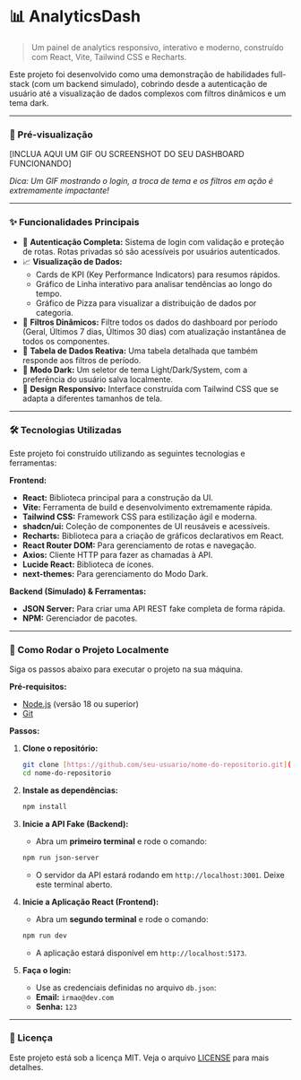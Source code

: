 # 📊 AnalyticsDash

> Um painel de analytics responsivo, interativo e moderno, construído com React, Vite, Tailwind CSS e Recharts.

Este projeto foi desenvolvido como uma demonstração de habilidades full-stack (com um backend simulado), cobrindo desde a autenticação de usuário até a visualização de dados complexos com filtros dinâmicos e um tema dark.

---

### 📸 Pré-visualização

[INCLUA AQUI UM GIF OU SCREENSHOT DO SEU DASHBOARD FUNCIONANDO]

*Dica: Um GIF mostrando o login, a troca de tema e os filtros em ação é extremamente impactante!*

---

### ✨ Funcionalidades Principais

* 🔐 **Autenticação Completa:** Sistema de login com validação e proteção de rotas. Rotas privadas só são acessíveis por usuários autenticados.
* 📈 **Visualização de Dados:**
    * Cards de KPI (Key Performance Indicators) para resumos rápidos.
    * Gráfico de Linha interativo para analisar tendências ao longo do tempo.
    * Gráfico de Pizza para visualizar a distribuição de dados por categoria.
* 🔄 **Filtros Dinâmicos:** Filtre todos os dados do dashboard por período (Geral, Últimos 7 dias, Últimos 30 dias) com atualização instantânea de todos os componentes.
* 📄 **Tabela de Dados Reativa:** Uma tabela detalhada que também responde aos filtros de período.
* 🌙 **Modo Dark:** Um seletor de tema Light/Dark/System, com a preferência do usuário salva localmente.
* 📱 **Design Responsivo:** Interface construída com Tailwind CSS que se adapta a diferentes tamanhos de tela.

---

### 🛠️ Tecnologias Utilizadas

Este projeto foi construído utilizando as seguintes tecnologias e ferramentas:

**Frontend:**
* **React:** Biblioteca principal para a construção da UI.
* **Vite:** Ferramenta de build e desenvolvimento extremamente rápida.
* **Tailwind CSS:** Framework CSS para estilização ágil e moderna.
* **shadcn/ui:** Coleção de componentes de UI reusáveis e acessíveis.
* **Recharts:** Biblioteca para a criação de gráficos declarativos em React.
* **React Router DOM:** Para gerenciamento de rotas e navegação.
* **Axios:** Cliente HTTP para fazer as chamadas à API.
* **Lucide React:** Biblioteca de ícones.
* **next-themes:** Para gerenciamento do Modo Dark.

**Backend (Simulado) & Ferramentas:**
* **JSON Server:** Para criar uma API REST fake completa de forma rápida.
* **NPM:** Gerenciador de pacotes.

---

### 🚀 Como Rodar o Projeto Localmente

Siga os passos abaixo para executar o projeto na sua máquina.

**Pré-requisitos:**
* [Node.js](https://nodejs.org/en/) (versão 18 ou superior)
* [Git](https://git-scm.com/)

**Passos:**

1.  **Clone o repositório:**
    ```bash
    git clone [https://github.com/seu-usuario/nome-do-repositorio.git](https://github.com/seu-usuario/nome-do-repositorio.git)
    cd nome-do-repositorio
    ```

2.  **Instale as dependências:**
    ```bash
    npm install
    ```

3.  **Inicie a API Fake (Backend):**
    * Abra um **primeiro terminal** e rode o comando:
    ```bash
    npm run json-server
    ```
    * O servidor da API estará rodando em `http://localhost:3001`. Deixe este terminal aberto.

4.  **Inicie a Aplicação React (Frontend):**
    * Abra um **segundo terminal** e rode o comando:
    ```bash
    npm run dev
    ```
    * A aplicação estará disponível em `http://localhost:5173`.

5.  **Faça o login:**
    * Use as credenciais definidas no arquivo `db.json`:
    * **Email:** `irmao@dev.com`
    * **Senha:** `123`

---

### 📝 Licença

Este projeto está sob a licença MIT. Veja o arquivo [LICENSE](LICENSE) para mais detalhes.